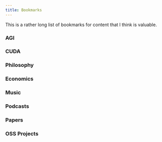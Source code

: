 ```yaml
---
title: Bookmarks
---
```



This is a rather long list of bookmarks for content that I think is valuable.

### AGI
### CUDA
### Philosophy
### Economics
### Music
### Podcasts
### Papers
### OSS Projects